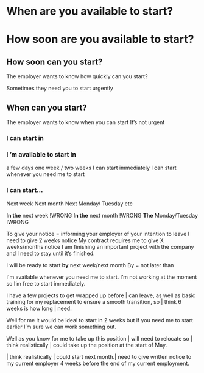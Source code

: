 # When are you available to start?

# How soon are you available to start?

## How soon can you start?
The employer wants to know how quickly can you start?

Sometimes they need you to start urgently

## When can you start?
The employer wants to know when you can start
It’s not urgent

### I can start in
### I ’m available to start in

a few days
one week / two weeks
I can start immediately
I can start whenever you need me to start

### I can start...

Next week
Next month
Next Monday/ Tuesday etc

**In the** next week !WRONG
**In the** next month !WRONG
**The** Monday/Tuesday !WRONG


To give your notice = informing your employer of your
intention to leave
I need to give 2 weeks notice
My contract requires me to give X weeks/months notice
I am finishing an important project with the company and I need to stay until it’s finished.

I will be ready to start **by** next week/next month
By = not later than

I'm available whenever you need me to
start. I’m not working at the moment so I’m
free to start immediately.

I have a few projects to get wrapped up
before | can leave, as well as basic training
for my replacement to ensure a smooth
transition, so | think 6 weeks is how long |
need.

Well for me it would be ideal to start in 2
weeks but if you need me to start earlier
I’m sure we can work something out.

Well as you know for me to take up this
position | will need to relocate so | think
realistically | could take up the position at
the start of May.

| think realistically | could start next month.|
need to give written notice to my current
employer 4 weeks before the end of my
current employment.


